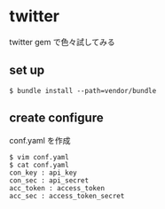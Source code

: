twitter
=======

twitter gem で色々試してみる

## set up

    $ bundle install --path=vendor/bundle

## create configure

conf.yaml を作成

    $ vim conf.yaml
    $ cat conf.yaml
    con_key : api_key
    con_sec : api_secret
    acc_token : access_token
    acc_sec : access_token_secret

